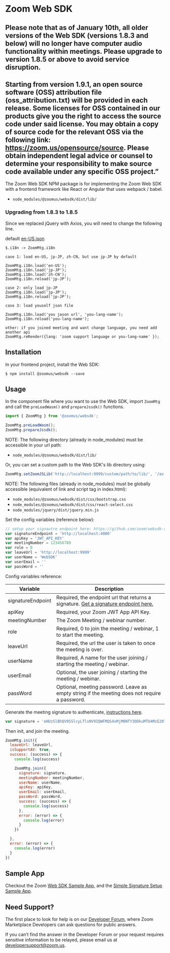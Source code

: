 # Zoom Web SDK
## Please note that as of January 10th, all older versions of the Web SDK (versions 1.8.3 and below) will no longer have computer audio functionality within meetings. Please upgrade to version 1.8.5 or above to avoid service disruption.

## Starting from version 1.9.1, an open source software (OSS) attribution file (oss_attribution.txt) will be provided in each release. Some licenses for OSS contained in our products give you the right to access the source code under said license. You may obtain a copy of source code for the relevant OSS via the following link: https://zoom.us/opensource/source. Please obtain independent legal advice or counsel to determine your responsibility to make source code available under any specific OSS project.”

The Zoom Web SDK NPM package is for implementing the Zoom Web SDK with a frontend framework like React or Angular that uses webpack / babel.

- `node_modules/@zoomus/websdk/dist/lib/`

### Upgrading from 1.8.3 to 1.8.5

Since we replaced jQuery with Axios, you will need to change the following line.

default [en-US.json](https://source.zoom.us/1.8.5/lib/lang/en-US.json)
```
$.i18n -> ZoomMtg.i18n

case 1: load en-US, jp-JP, zh-CN, but use jp-JP by default

ZoomMtg.i18n.load('en-US');
ZoomMtg.i18n.load('jp-JP');
ZoomMtg.i18n.load('zh-CN');
ZoomMtg.i18n.reload('jp-JP');

case 2: only load jp-JP
ZoomMtg.i18n.load('jp-JP');
ZoomMtg.i18n.reload('jp-JP');

case 3: load youself json file

ZoomMtg.i18n.load('you jason url', 'you-lang-name');
ZoomMtg.i18n.reload('you-lang-name');

other: if you joined meeting and want change language, you need add another api
ZoomMtg.reRender({lang: 'zoom support language or you-lang-name' });
```

## Installation

In your frontend project, install the Web SDK:

`$ npm install @zoomus/websdk --save`

## Usage

In the component file where you want to use the Web SDK, import `ZoomMtg` and call the `preLoadWasm()` and `prepareJssdk()` functions.

```js
import { ZoomMtg } from '@zoomus/websdk';

ZoomMtg.preLoadWasm();
ZoomMtg.prepareJssdk();
```

NOTE: The following directory (already in node_modules) must be accessible in your url path:

- `node_modules/@zoomus/websdk/dist/lib/`

Or, you can set a custom path to the Web SDK's lib directory using:

```js
ZoomMtg.setZoomJSLib('http://localhost:9999/custom/path/to/lib/', '/av')
```

NOTE: The following files (already in node_modules) must be globally accessible (equivalent of link and script tag in index.html):

- `node_modules/@zoomus/websdk/dist/css/bootstrap.css`
- `node_modules/@zoomus/websdk/dist/css/react-select.css`
- `node_modules/jquery/dist/jquery.min.js`

Set the config variables (reference below):

```js
// setup your signautre endpoint here: https://github.com/zoom/websdk-sample-signature-node.js
var signatureEndpoint = 'http://localhost:4000'
var apiKey = 'JWT_API_KEY'
var meetingNumber = 123456789
var role = 0
var leaveUrl = 'http://localhost:9999'
var userName = 'WebSDK'
var userEmail = ''
var passWord = ''
```

Config variables reference:

| Variable                   | Description |
| -----------------------|-------------|
| signatureEndpoint          | Required, the endpoint url that returns a signature. [Get a signature endpoint here.](https://github.com/zoom/websdk-sample-signature-node.js) |
| apiKey                   | Required, your Zoom JWT App API Key. |
| meetingNumber                   | The Zoom Meeting / webinar number. |
| role                   | Required, 0 to join the meeting / webinar, 1 to start the meeting. |
| leaveUrl                   | Required, the url the user is taken to once the meeting is over. |
| userName                   | Required, A name for the user joining / starting the meeting / webinar. |
| userEmail                   | Optional, the user joining / starting the meeting / webinar. |
| passWord                   | Optional, meeting password. Leave as empty string if the meeting does not require a password. |

Generate the meeting signature to authenticate, [instructions here](https://github.com/zoom/websdk-sample-signature-node.js).

```js
var signature = 'eHUzSlBhQV9SSlcyLTlsNV9IQWFMQS4xMjM0NTY3ODkuMTU4MzE2OTUzODc3My4wLkJMNEtiM3FINGx5ZzA1MUZtbGJOcGtPRnlFQS9lQUR2bGllVzJNNGZJeWs9'
```

Then init, and join the meeting.

```js
ZoomMtg.init({
  leaveUrl: leaveUrl,
  isSupportAV: true,
  success: (success) => {
    console.log(success)

    ZoomMtg.join({
      signature: signature,
      meetingNumber: meetingNumber,
      userName: userName,
      apiKey: apiKey,
      userEmail: userEmail,
      passWord: passWord,
      success: (success) => {
        console.log(success)
      },
      error: (error) => {
        console.log(error)
      }
    })

  },
  error: (error) => {
    console.log(error)
  }
})
```

## Sample App

Checkout the Zoom [Web SDK Sample App](https://github.com/zoom/sample-app-web), and the [Simple Signature Setup Sample App](https://github.com/zoom/websdk-sample-signature-node.js).

## Need Support?
The first place to look for help is on our [Developer Forum](https://devforum.zoom.us/), where Zoom Marketplace Developers can ask questions for public answers.

If you can’t find the answer in the Developer Forum or your request requires sensitive information to be relayed, please email us at developersupport@zoom.us.

